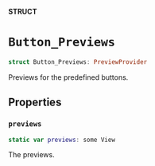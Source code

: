 **STRUCT**

# `Button_Previews`

```swift
struct Button_Previews: PreviewProvider
```

Previews for the predefined buttons.

## Properties
### `previews`

```swift
static var previews: some View
```

The previews.
